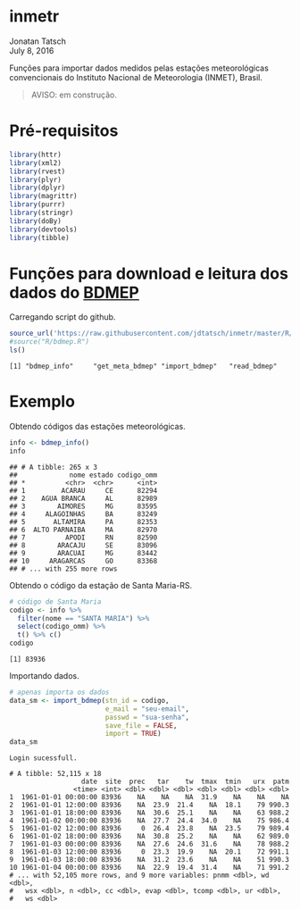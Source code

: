 # inmetr
Jonatan Tatsch  
July 8, 2016  



Funções para importar dados medidos pelas estações meteorológicas convencionais do Instituto Nacional de Meteorologia (INMET), Brasil.

> AVISO: em construção.

# Pré-requisitos


```r
library(httr)
library(xml2)
library(rvest)
library(plyr)
library(dplyr)
library(magrittr)
library(purrr)
library(stringr)
library(doBy)
library(devtools)
library(tibble)
```

# Funções para download e leitura dos dados do [BDMEP](http://www.inmet.gov.br/projetos/rede/pesquisa/)

Carregando script do github.


```r
source_url('https://raw.githubusercontent.com/jdtatsch/inmetr/master/R/bdmep.R')
#source("R/bdmep.R")
ls()
```

```
[1] "bdmep_info"     "get_meta_bdmep" "import_bdmep"   "read_bdmep"    
```

# Exemplo

Obtendo códigos das estações meteorológicas.


```r
info <- bdmep_info()
info
```

```
## # A tibble: 265 x 3
##             nome estado codigo_omm
## *          <chr>  <chr>      <int>
## 1         ACARAU     CE      82294
## 2    AGUA BRANCA     AL      82989
## 3        AIMORES     MG      83595
## 4     ALAGOINHAS     BA      83249
## 5       ALTAMIRA     PA      82353
## 6  ALTO PARNAIBA     MA      82970
## 7          APODI     RN      82590
## 8        ARACAJU     SE      83096
## 9        ARACUAI     MG      83442
## 10     ARAGARCAS     GO      83368
## # ... with 255 more rows
```

Obtendo o código da estação de Santa Maria-RS.


```r
# código de Santa Maria
codigo <- info %>% 
  filter(nome == "SANTA MARIA") %>%
  select(codigo_omm) %>%
  t() %>% c()
codigo
```

```
[1] 83936
```

Importando dados.



```r
# apenas importa os dados
data_sm <- import_bdmep(stn_id = codigo, 
                        e_mail = "seu-email",
                        passwd = "sua-senha",
                        save_file = FALSE, 
                        import = TRUE)
data_sm
```


```
Login sucessfull.
```

```
# A tibble: 52,115 x 18
                  date  site  prec   tar    tw  tmax  tmin   urx  patm
                <time> <int> <dbl> <dbl> <dbl> <dbl> <dbl> <dbl> <dbl>
1  1961-01-01 00:00:00 83936    NA    NA    NA  31.9    NA    NA    NA
2  1961-01-01 12:00:00 83936    NA  23.9  21.4    NA  18.1    79 990.3
3  1961-01-01 18:00:00 83936    NA  30.6  25.1    NA    NA    63 988.2
4  1961-01-02 00:00:00 83936    NA  27.7  24.4  34.0    NA    75 986.4
5  1961-01-02 12:00:00 83936     0  26.4  23.8    NA  23.5    79 989.4
6  1961-01-02 18:00:00 83936    NA  30.8  25.2    NA    NA    62 989.0
7  1961-01-03 00:00:00 83936    NA  27.6  24.6  31.6    NA    78 988.2
8  1961-01-03 12:00:00 83936     0  23.3  19.9    NA  20.1    72 991.1
9  1961-01-03 18:00:00 83936    NA  31.2  23.6    NA    NA    51 990.3
10 1961-01-04 00:00:00 83936    NA  22.9  19.4  31.4    NA    71 991.2
# ... with 52,105 more rows, and 9 more variables: pnmm <dbl>, wd <dbl>,
#   wsx <dbl>, n <dbl>, cc <dbl>, evap <dbl>, tcomp <dbl>, ur <dbl>,
#   ws <dbl>
```

